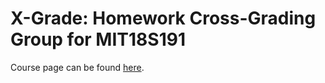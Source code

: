# X-Grade: Homework Cross-Grading Group for MIT18S191

Course page can be found [here](https://computationalthinking.mit.edu/Fall20/).

